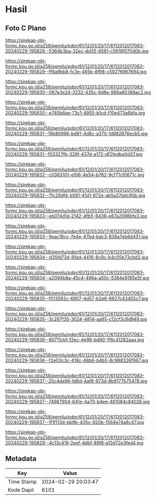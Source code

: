 # Hasil

## Foto C Plano

https://sirekap-obj-formc.kpu.go.id/a258/pemilu/pdpr/61/12/01/20/17/6112012017083-20240229-195828--5364b3ba-32ec-4d35-8581-c5616f070d0b.jpg

https://sirekap-obj-formc.kpu.go.id/a258/pemilu/pdpr/61/12/01/20/17/6112012017083-20240229-195829--ff8a9bb8-fc3e-465b-8f98-c59276967694.jpg

https://sirekap-obj-formc.kpu.go.id/a258/pemilu/pdpr/61/12/01/20/17/6112012017083-20240229-195830--067e3e24-3232-435c-9d8e-988a85388ac2.jpg

https://sirekap-obj-formc.kpu.go.id/a258/pemilu/pdpr/61/12/01/20/17/6112012017083-20240229-195830--e740b6ae-73c1-4955-b1cd-f10e473a6bfa.jpg

https://sirekap-obj-formc.kpu.go.id/a258/pemilu/pdpr/61/12/01/20/17/6112012017083-20240229-195831--19b80996-bd61-4d8c-a370-1d682876ecb5.jpg

https://sirekap-obj-formc.kpu.go.id/a258/pemilu/pdpr/61/12/01/20/17/6112012017083-20240229-195831--f53327fb-329f-437d-a172-df2fedba0d37.jpg

https://sirekap-obj-formc.kpu.go.id/a258/pemilu/pdpr/61/12/01/20/17/6112012017083-20240229-195832--c0363101-e106-4e54-b782-9cf71cf0671c.jpg

https://sirekap-obj-formc.kpu.go.id/a258/pemilu/pdpr/61/12/01/20/17/6112012017083-20240229-195832--7fc29df4-b591-41d1-872e-ab5a37ddc90b.jpg

https://sirekap-obj-formc.kpu.go.id/a258/pemilu/pdpr/61/12/01/20/17/6112012017083-20240229-195833--eb074d1d-2142-4fb5-8439-e87a2096bfe3.jpg

https://sirekap-obj-formc.kpu.go.id/a258/pemilu/pdpr/61/12/01/20/17/6112012017083-20240229-195833--9eac18cc-7e4e-47bd-bdc3-838a7eb8d431.jpg

https://sirekap-obj-formc.kpu.go.id/a258/pemilu/pdpr/61/12/01/20/17/6112012017083-20240229-195834--d35fd73d-91ed-4416-8c9c-b4c05b73cbd2.jpg

https://sirekap-obj-formc.kpu.go.id/a258/pemilu/pdpr/61/12/01/20/17/6112012017083-20240229-195834--a2094b8a-45c4-496a-a50c-5384e9185e5f.jpg

https://sirekap-obj-formc.kpu.go.id/a258/pemilu/pdpr/61/12/01/20/17/6112012017083-20240229-195835--f013592c-6907-4d57-b2e6-6627c43455c7.jpg

https://sirekap-obj-formc.kpu.go.id/a258/pemilu/pdpr/61/12/01/20/17/6112012017083-20240229-195835--3c287f35-3024-4814-aa85-c12cf3c8d949.jpg

https://sirekap-obj-formc.kpu.go.id/a258/pemilu/pdpr/61/12/01/20/17/6112012017083-20240229-195836--80711cbf-f2ec-4e98-bd90-1f6c41282aaa.jpg

https://sirekap-obj-formc.kpu.go.id/a258/pemilu/pdpr/61/12/01/20/17/6112012017083-20240229-195836--f2e03c3c-418c-48b6-b4b5-8c988326f967.jpg

https://sirekap-obj-formc.kpu.go.id/a258/pemilu/pdpr/61/12/01/20/17/6112012017083-20240229-195837--25c4da98-fd6d-4af8-873d-8b9177b75478.jpg

https://sirekap-obj-formc.kpu.go.id/a258/pemilu/pdpr/61/12/01/20/17/6112012017083-20240229-195837--74987904-641e-4a70-b4ee-461084c84026.jpg

https://sirekap-obj-formc.kpu.go.id/a258/pemilu/pdpr/61/12/01/20/17/6112012017083-20240229-195837--1f1f113d-bb9b-435c-920b-1564e74a8c47.jpg

https://sirekap-obj-formc.kpu.go.id/a258/pemilu/pdpr/61/12/01/20/17/6112012017083-20240229-195829--4c13c419-2eef-4dbf-89f8-a13d72e3fed4.jpg


## Metadata

| Key        | Value               |
| ---------- | ------------------- |
| Time Stamp | 2024-02-29 20:03:47 |
| Kode Dapil | 6101                |




